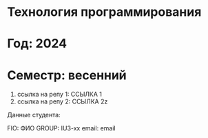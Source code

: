 # Технология программирования
# Год: 2024
# Семестр: весенний

1. ссылка на репу 1: ССЫЛКА 1
2. ссылка на репу 2: ССЫЛКА 2z

Данные студента:

FIO: ФИО
GROUP: IU3-xx
email: email